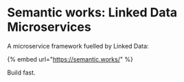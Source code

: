 # Semantic works: Linked Data Microservices

A microservice framework fuelled by Linked Data:

{% embed url="https://semantic.works/" %}

Build fast.



